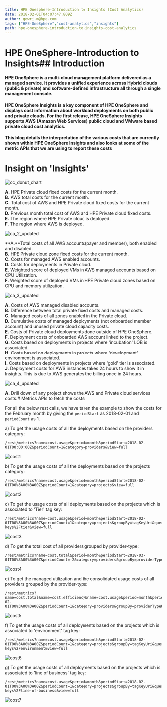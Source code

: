 ```yaml
---
title: HPE Onesphere-Introduction to Insights (Cost Analytics)
date: 2018-02-01T04:07:47.809Z
author: gowri.m@hpe.com 
tags: ["HPE-OneSphere","cost-analytics","insights"]
path: hpe-onesphere-introduction-to-insights-cost-analytics
---
```

# HPE OneSphere-Introduction to Insights## Introduction

#### HPE OneSphere is a multi-cloud management platform delivered as a managed service. It provides a unified experience across Hybrid clouds (public & private) and software-defined infrastructure all through a single management console.

#### HPE OneSphere Insights is a key component of HPE OneSphere and displays cost information about workload deployments on both public and private clouds. For the first release, HPE OneSphere Insights supports AWS (Amazon Web Services) public cloud and VMware based private cloud cost analytics. 

#### This blog details the interpretation of the various costs that are currently shown within HPE OneSphere Insights and also looks at some of the metric APIs that we are using to report these costs

# Insight on 'Insights'

![cc_donut_chart](https://hpe-developer-portal.s3.amazonaws.com/uploads/media/2018/2/cc_donut_chart-1519133152656.png)

**A.**  HPE Private cloud fixed costs for the current month.  
**B.**  AWS total costs for the current month.  
**C.** Total cost of AWS and HPE Private cloud fixed costs for the current month.  
**D.** Previous month total cost of AWS and HPE Private cloud fixed costs.  
**E.** The region where HPE Private cloud is deployed.  
**F.** The region where AWS is deployed.  

![ca_2_updated](https://hpe-developer-portal.s3.amazonaws.com/uploads/media/2018/2/ca_2_updated-1518419668635.png)

**A.**Total costs of all AWS accounts(payer and member), both enabled and disabled.  
**B.** HPE Private cloud zone fixed costs for the current month.  
**C.** Costs for managed AWS enabled accounts.  
**D.** Costs for deployments in Private cloud.  
**E.** Weighted score of deployed VMs in AWS managed accounts based on CPU Utilization.  
**F.** Weighted score of deployed VMs in HPE Private cloud zones based on CPU and memory utilization.  

![ca_3_updated](https://hpe-developer-portal.s3.amazonaws.com/uploads/media/2018/2/ca_3_updated-1518419689391.png)

**A.** Costs of AWS managed disabled accounts.  
**B.** Difference between total private fixed costs and managed costs.  
**C.** Managed costs of all zones enabled in the Private cloud.  
**D.** Cumulative costs of managed deployments (not onboarded member account) and unused private cloud capacity costs.  
**E.** Costs of Private cloud deployments done outside of HPE OneSphere.  
**F.** Deployment costs of onboarded AWS account linked to the project.  
**G.** Costs based on deployments in projects where 'incubation' LOB is associated.  
**H.** Costs based on deployments in projects where 'development' environment is associated.  
**I.** Costs based on deployments in projects where 'gold' tier is associated.  
**J.** Deployment costs for AWS instances takes 24 hours to show it in Insights. This is due to AWS generates the billing once in 24 hours.  



![ca_4_updated](https://hpe-developer-portal.s3.amazonaws.com/uploads/media/2018/2/ca_4_updated-1518419707068.png)

**A.** Drill down of any project shows the AWS and Private cloud services costs.# Metrics APIs to fetch the costs:

For all the below rest calls, we have taken the example to show the costs for the February month by giving the `periodStart` as 2018-02-01 and `periodCount` as 1.  

a) To get the usage costs of all the deployments based on the providers category:

```
/rest/metrics?name=cost.usage&period=month&periodStart=2018-02-01T00:00:00Z&periodCount=1&category=providers&view=full
```


![cost1](https://hpe-developer-portal.s3.amazonaws.com/uploads/media/2018/2/cost1-1519120309105.png)

b) To get the usage costs of all the deployments based on the projects category:

```
/rest/metrics?name=cost.usage&period=month&periodStart=2018-02-01T00%3A00%3A00Z&periodCount=1&category=projects&view=full
```


![cost2](https://hpe-developer-portal.s3.amazonaws.com/uploads/media/2018/2/cost2-1519120593778.png)

c) To get the usage costs of all deployments based on the projects which is associated to 'Tier' tag key:

```
/rest/metrics?name=cost.usage&period=month&periodStart=2018-02-01T00%3A00%3A00Z&periodCount=1&category=projects&groupBy=tagKeyUri&query=tagKeyUri+EQ+%2Frest%2Ftag-keys%2Ftier&view=full
```


![cost3](https://hpe-developer-portal.s3.amazonaws.com/uploads/media/2018/2/cost3-1519120610491.png)

d) To get the total cost of all providers grouped by provider-type:

```
/rest/metrics?name=cost.total&period=month&periodStart=2018-03-01T00%3A00%3A00Z&periodCount=-2&category=providers&groupBy=providerTypeUri&view=full
```


![cost4](https://hpe-developer-portal.s3.amazonaws.com/uploads/media/2018/2/cost4-1519120969465.png)

e) To get the managed utilization and the consolidated usage costs of all providers grouped by the provider-type:

```
/rest/metrics?name=cost.total&name=cost.efficiency&name=cost.usage&period=month&periodStart=2018-02-01T00%3A00%3A00Z&periodCount=1&category=providers&groupBy=providerTypeUri&view=full
```


![cost5](https://hpe-developer-portal.s3.amazonaws.com/uploads/media/2018/2/cost5-1519121259583.png)

f) To get the usage costs of all deployments based on the projects which is associated to 'environment' tag key:

```
/rest/metrics?name=cost.usage&period=month&periodStart=2018-02-01T00%3A00%3A00Z&periodCount=1&category=projects&groupBy=tagKeyUri&query=tagKeyUri+EQ+%2Frest%2Ftag-keys%2Fenvironment&view=full
```


![cost6](https://hpe-developer-portal.s3.amazonaws.com/uploads/media/2018/2/cost6-1519121506385.png)

g) To get the usage costs of all deployments based on the projects which is associated to 'line of business' tag key:

```
/rest/metrics?name=cost.usage&period=month&periodStart=2018-02-01T00%3A00%3A00Z&periodCount=1&category=projects&groupBy=tagKeyUri&query=tagKeyUri+EQ+%2Frest%2Ftag-keys%2Fline-of-business&view=full
```


![cost7](https://hpe-developer-portal.s3.amazonaws.com/uploads/media/2018/2/cost7-1519121672169.png)


